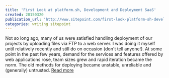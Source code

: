 ```yaml
---
title: 'First Look at platform.sh, Development and Deployment SaaS'
created: 20150320
publication_url: 'http://www.sitepoint.com/first-look-platform-sh-development-deployment-saas/'
categories: writing sitepoint
---
```


Not so long ago, many of us were satisfied handling deployment of our projects by uploading files via FTP to a web server. I was doing it myself until relatively recently and still do on occasion (don't tell anyone!). At some point in the past few years, demand for the services and features offered by web applications rose, team sizes grew and rapid iteration became the norm. The old methods for deploying became unstable, unreliable and (generally) untrusted. [Read more](http://www.sitepoint.com/first-look-platform-sh-development-deployment-saas/)
